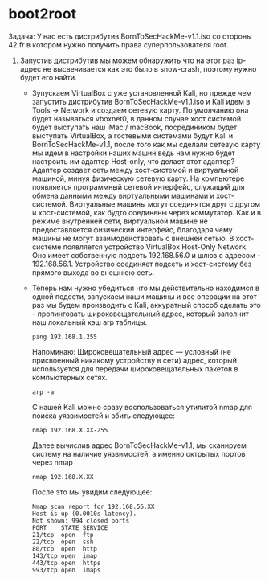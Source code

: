 # boot2root

Задача: У нас есть дистрибутив BornToSecHackMe-v1.1.iso со стороны 42.fr в котором нужно получить права суперпользователя root.

1) Запустив дистрибутив мы можем обнаружить что на этот раз ip-адрес не высвечивается как это было в snow-crash, поэтому нужно будет его найти.

   - Зупускаем VirtualBox с уже установленной Kali, но прежде чем запустить дистрибутив BornToSecHackMe-v1.1.iso и Kali идем в Tools -> Network и создаем сетевую      карту. По умолчанию она будет называться vboxnet0, в данном случае хост системой будет выступать наш iMac / macBook, посредиником будет выступать                VirtualBox, а гостевыми системами будут Kali и BornToSecHackMe-v1.1, после того как мы сделали сетевую карту мы идем в настройки наших машин ведь нам            нужно будет настроить им адаптер Host-only, что делает этот адаптер? Адаптер создает сеть между хост-системой и виртуальной машиной, минуя                        физическую сетевую карту. На компьютере появляется программный сетевой интерфейс, служащий для обмена данными между виртуальными машинами и хост-системой.        Виртуальные машины могут соединятся друг с другом и хост-системой, как будто соединены через коммутатор. Как и в режиме внутренней сети, виртуальной              машине не предоставляется физический интерфейс, благодаря чему машины не могут взаимодействовать с внешней сетью.
     В хост-системе появляется устройство VirtualBox Host-Only Network. Оно имеет собственную подсеть 192.168.56.0 и шлюз с адресом - 192.168.56.1. Устройство        соединяет подсеть и хост-систему без прямого выхода во внешнюю сеть.
     
   - Теперь нам нужно убедиться что мы действительно находимся в одной подсети, запускаем наши машины и все операции на этот раз мы будем производить с Kali,          аккуратный способ сделать это - пропинговать широковещательный адрес, который заполнит наш локальный кэш arp таблицы.
     ```
     ping 192.168.1.255
     ```
     Напоминаю: Широковещательный адрес — условный (не присвоенный никакому устройству в сети) адрес, который используется для передачи широковещательных пакетов в    компьютерных сетях.
     ```
     arp -a
     ```
     С нашей Kali можно сразу воспользоваться утилитой nmap для поиска уязвимостей и вбить следующее:
     ```
     nmap 192.168.X.XX-255
     ```
     Далее вычислив адрес BornToSecHackMe-v1.1, мы сканируем систему на наличие уязвимостей, а именно октрытых портов через nmap
     ```
     nmap 192.168.X.XX
     ```
     После это мы увидим следующее:
     ```
     Nmap scan report for 192.168.56.XX
     Host is up (0.0010s latency).
     Not shown: 994 closed ports
     PORT    STATE SERVICE
     21/tcp  open  ftp
     22/tcp  open  ssh
     80/tcp  open  http
     143/tcp open  imap
     443/tcp open  https
     993/tcp open  imaps
     ```
     
     
     
